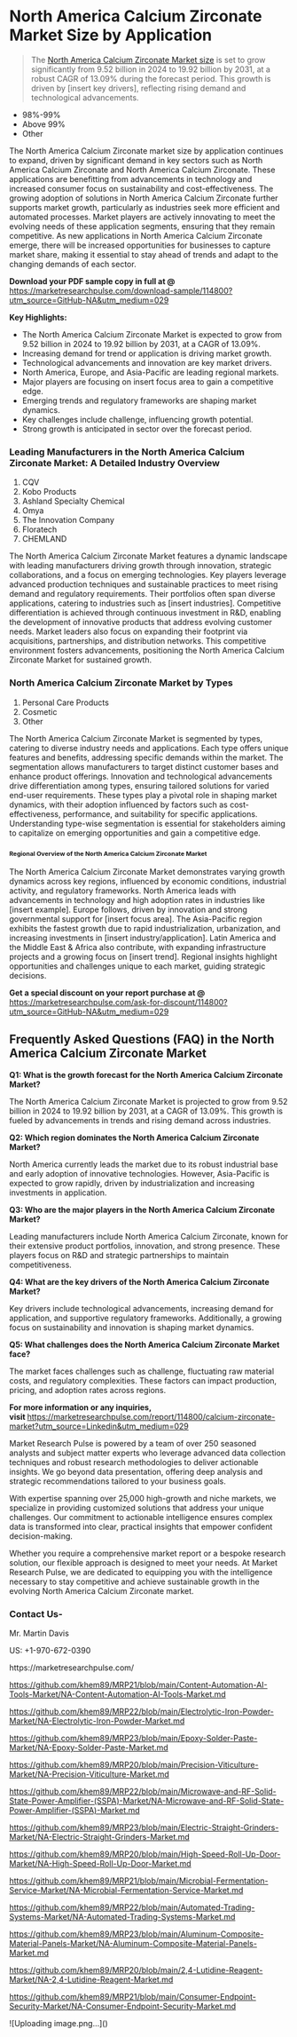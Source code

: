 <h1>North America Calcium Zirconate Market&nbsp;Size by Application</h1><blockquote><p>The <a href="https://marketresearchpulse.com/download-sample/114800?utm_source=GitHub-NA&amp;utm_medium=029">North America Calcium Zirconate Market size</a> is set to grow significantly from 9.52 billion in 2024 to 19.92 billion by 2031, at a robust CAGR of 13.09% during the forecast period. This growth is driven by [insert key drivers], reflecting rising demand and technological advancements.</p></blockquote><ul><li>98%-99%<li> Above 99%<li> Other</li></ul><p>The North America Calcium Zirconate market size by application continues to expand, driven by significant demand in key sectors such as North America Calcium Zirconate and North America Calcium Zirconate. These applications are benefitting from advancements in technology and increased consumer focus on sustainability and cost-effectiveness. The growing adoption of solutions in North America Calcium Zirconate further supports market growth, particularly as industries seek more efficient and automated processes. Market players are actively innovating to meet the evolving needs of these application segments, ensuring that they remain competitive. As new applications in North America Calcium Zirconate emerge, there will be increased opportunities for businesses to capture market share, making it essential to stay ahead of trends and adapt to the changing demands of each sector.</p><p><strong>Download your PDF sample copy in full at @ </strong><a href="https://marketresearchpulse.com/download-sample/114800?utm_source=GitHub-NA&amp;utm_medium=029">https://marketresearchpulse.com/download-sample/114800?utm_source=GitHub-NA&amp;utm_medium=029</a></p><p><strong>Key Highlights: </strong></p><ul><li>The North America Calcium Zirconate Market is expected to grow from 9.52 billion in 2024 to 19.92 billion by 2031, at a CAGR of 13.09%.</li><li>Increasing demand for trend or application is driving market growth.</li><li>Technological advancements and innovation are key market drivers.</li><li>North America, Europe, and Asia-Pacific are leading regional markets.</li><li>Major players are focusing on insert focus area to gain a competitive edge.</li><li>Emerging trends and regulatory frameworks are shaping market dynamics.</li><li>Key challenges include challenge, influencing growth potential.</li><li>Strong growth is anticipated in sector over the forecast period.</li></ul><h3>Leading Manufacturers in the North America Calcium Zirconate Market: A Detailed Industry Overview</h3><ol><li>CQV</li><li>Kobo Products</li><li>Ashland Specialty Chemical</li><li>Omya</li><li>The Innovation Company</li><li>Floratech</li><li>CHEMLAND</li></ol><div class="flex max-w-full flex-col flex-grow"><div class="min-h-8 text-message flex w-full flex-col items-end gap-2 whitespace-normal break-words [.text-message+&amp;]:mt-5" dir="auto" data-message-author-role="assistant" data-message-id="fd8432e4-4910-450d-b182-61b7bfb0a01f" data-message-model-slug="gpt-4o"><div class="flex w-full flex-col gap-1 empty:hidden first:pt-[3px]"><div class="markdown prose w-full break-words dark:prose-invert light"><p>The North America Calcium Zirconate Market features a dynamic landscape with leading manufacturers driving growth through innovation, strategic collaborations, and a focus on emerging technologies. Key players leverage advanced production techniques and sustainable practices to meet rising demand and regulatory requirements. Their portfolios often span diverse applications, catering to industries such as [insert industries]. Competitive differentiation is achieved through continuous investment in R&amp;D, enabling the development of innovative products that address evolving customer needs. Market leaders also focus on expanding their footprint via acquisitions, partnerships, and distribution networks. This competitive environment fosters advancements, positioning the North America Calcium Zirconate Market for sustained growth.</p></div></div></div></div><h3>North America Calcium Zirconate Market by Types</h3><ol><li>Personal Care Products<li> Cosmetic<li> Other</li></ol><div class="flex max-w-full flex-col flex-grow"><div class="min-h-8 text-message flex w-full flex-col items-end gap-2 whitespace-normal break-words [.text-message+&amp;]:mt-5" dir="auto" data-message-author-role="assistant" data-message-id="084470be-0bb7-4664-bddf-5156b4f41249" data-message-model-slug="gpt-4o-mini"><div class="flex w-full flex-col gap-1 empty:hidden first:pt-[3px]"><div class="markdown prose w-full break-words dark:prose-invert light"><p>The North America Calcium Zirconate Market is segmented by types, catering to diverse industry needs and applications. Each type offers unique features and benefits, addressing specific demands within the market. The segmentation allows manufacturers to target distinct customer bases and enhance product offerings. Innovation and technological advancements drive differentiation among types, ensuring tailored solutions for varied end-user requirements. These types play a pivotal role in shaping market dynamics, with their adoption influenced by factors such as cost-effectiveness, performance, and suitability for specific applications. Understanding type-wise segmentation is essential for stakeholders aiming to capitalize on emerging opportunities and gain a competitive edge.</p></div></div></div></div><h3><span style="font-size: 11px;">Regional Overview of the North America Calcium Zirconate Market</span></h3><div class="flex max-w-full flex-col flex-grow"><div class="min-h-8 text-message flex w-full flex-col items-end gap-2 whitespace-normal break-words [.text-message+&amp;]:mt-5" dir="auto" data-message-author-role="assistant" data-message-id="e9038762-ce64-4e30-91c9-9bd413514231" data-message-model-slug="gpt-4o-mini"><div class="flex w-full flex-col gap-1 empty:hidden first:pt-[3px]"><div class="markdown prose w-full break-words dark:prose-invert light"><p>The North America Calcium Zirconate Market demonstrates varying growth dynamics across key regions, influenced by economic conditions, industrial activity, and regulatory frameworks. North America leads with advancements in technology and high adoption rates in industries like [insert example]. Europe follows, driven by innovation and strong governmental support for [insert focus area]. The Asia-Pacific region exhibits the fastest growth due to rapid industrialization, urbanization, and increasing investments in [insert industry/application]. Latin America and the Middle East &amp; Africa also contribute, with expanding infrastructure projects and a growing focus on [insert trend]. Regional insights highlight opportunities and challenges unique to each market, guiding strategic decisions.</p></div></div></div></div><p><strong>Get a special discount on your report purchase at @ </strong><a href="https://marketresearchpulse.com/ask-for-discount/114800?utm_source=GitHub-NA&amp;utm_medium=029">https://marketresearchpulse.com/ask-for-discount/114800?utm_source=GitHub-NA&amp;utm_medium=029</a></p><h2>Frequently Asked Questions (FAQ) in the North America Calcium Zirconate Market</h2><p><strong>Q1: What is the growth forecast for the North America Calcium Zirconate Market?</strong></p><p>The North America Calcium Zirconate Market is projected to grow from 9.52 billion in 2024 to 19.92 billion by 2031, at a CAGR of 13.09%. This growth is fueled by advancements in trends and rising demand across industries.</p><p><strong>Q2: Which region dominates the North America Calcium Zirconate Market?</strong></p><p>North America currently leads the market due to its robust industrial base and early adoption of innovative technologies. However, Asia-Pacific is expected to grow rapidly, driven by industrialization and increasing investments in application.</p><p><strong>Q3: Who are the major players in the North America Calcium Zirconate Market?</strong></p><p>Leading manufacturers include North America Calcium Zirconate, known for their extensive product portfolios, innovation, and strong presence. These players focus on R&amp;D and strategic partnerships to maintain competitiveness.</p><p><strong>Q4: What are the key drivers of the North America Calcium Zirconate Market?</strong></p><p>Key drivers include technological advancements, increasing demand for application, and supportive regulatory frameworks. Additionally, a growing focus on sustainability and innovation is shaping market dynamics.</p><p><strong>Q5: What challenges does the North America Calcium Zirconate Market face?</strong></p><p>The market faces challenges such as challenge, fluctuating raw material costs, and regulatory complexities. These factors can impact production, pricing, and adoption rates across regions.</p><p><strong>For more information or any inquiries, visit&nbsp;</strong><a href="https://marketresearchpulse.com/report/114800/calcium-zirconate-market?utm_source=Linkedin&utm_medium=029">https://marketresearchpulse.com/report/114800/calcium-zirconate-market?utm_source=Linkedin&utm_medium=029</a></p><p>Market Research Pulse is powered by a team of over 250 seasoned analysts and subject matter experts who leverage advanced data collection techniques and robust research methodologies to deliver actionable insights. We go beyond data presentation, offering deep analysis and strategic recommendations tailored to your business goals.</p><p>With expertise spanning over 25,000 high-growth and niche markets, we specialize in providing customized solutions that address your unique challenges. Our commitment to actionable intelligence ensures complex data is transformed into clear, practical insights that empower confident decision-making.</p><p>Whether you require a comprehensive market report or a bespoke research solution, our flexible approach is designed to meet your needs. At Market Research Pulse, we are dedicated to equipping you with the intelligence necessary to stay competitive and achieve sustainable growth in the evolving North America Calcium Zirconate market.</p><h3><strong>Contact Us-</strong></h3><p>Mr. Martin Davis</p><p>US: +1-970-672-0390</p><p>https://marketresearchpulse.com/</p><p><a href="https://github.com/khem89/MRP21/blob/main/Content-Automation-AI-Tools-Market/NA-Content-Automation-AI-Tools-Market.md">https://github.com/khem89/MRP21/blob/main/Content-Automation-AI-Tools-Market/NA-Content-Automation-AI-Tools-Market.md</a></p><p><a href="https://github.com/khem89/MRP22/blob/main/Electrolytic-Iron-Powder-Market/NA-Electrolytic-Iron-Powder-Market.md">https://github.com/khem89/MRP22/blob/main/Electrolytic-Iron-Powder-Market/NA-Electrolytic-Iron-Powder-Market.md</a></p><p><a href="https://github.com/khem89/MRP23/blob/main/Epoxy-Solder-Paste-Market/NA-Epoxy-Solder-Paste-Market.md">https://github.com/khem89/MRP23/blob/main/Epoxy-Solder-Paste-Market/NA-Epoxy-Solder-Paste-Market.md</a></p><p><a href="https://github.com/khem89/MRP20/blob/main/Precision-Viticulture-Market/NA-Precision-Viticulture-Market.md">https://github.com/khem89/MRP20/blob/main/Precision-Viticulture-Market/NA-Precision-Viticulture-Market.md</a></p><p><a href="https://github.com/khem89/MRP22/blob/main/Microwave-and-RF-Solid-State-Power-Amplifier-(SSPA)-Market/NA-Microwave-and-RF-Solid-State-Power-Amplifier-(SSPA)-Market.md">https://github.com/khem89/MRP22/blob/main/Microwave-and-RF-Solid-State-Power-Amplifier-(SSPA)-Market/NA-Microwave-and-RF-Solid-State-Power-Amplifier-(SSPA)-Market.md</a></p><p><a href="https://github.com/khem89/MRP23/blob/main/Electric-Straight-Grinders-Market/NA-Electric-Straight-Grinders-Market.md">https://github.com/khem89/MRP23/blob/main/Electric-Straight-Grinders-Market/NA-Electric-Straight-Grinders-Market.md</a></p><p><a href="https://github.com/khem89/MRP20/blob/main/High-Speed-Roll-Up-Door-Market/NA-High-Speed-Roll-Up-Door-Market.md">https://github.com/khem89/MRP20/blob/main/High-Speed-Roll-Up-Door-Market/NA-High-Speed-Roll-Up-Door-Market.md</a></p><p><a href="https://github.com/khem89/MRP21/blob/main/Microbial-Fermentation-Service-Market/NA-Microbial-Fermentation-Service-Market.md">https://github.com/khem89/MRP21/blob/main/Microbial-Fermentation-Service-Market/NA-Microbial-Fermentation-Service-Market.md</a></p><p><a href="https://github.com/khem89/MRP22/blob/main/Automated-Trading-Systems-Market/NA-Automated-Trading-Systems-Market.md">https://github.com/khem89/MRP22/blob/main/Automated-Trading-Systems-Market/NA-Automated-Trading-Systems-Market.md</a></p><p><a href="https://github.com/khem89/MRP23/blob/main/Aluminum-Composite-Material-Panels-Market/NA-Aluminum-Composite-Material-Panels-Market.md">https://github.com/khem89/MRP23/blob/main/Aluminum-Composite-Material-Panels-Market/NA-Aluminum-Composite-Material-Panels-Market.md</a></p><p><a href="https://github.com/khem89/MRP20/blob/main/2,4-Lutidine-Reagent-Market/NA-2,4-Lutidine-Reagent-Market.md">https://github.com/khem89/MRP20/blob/main/2,4-Lutidine-Reagent-Market/NA-2,4-Lutidine-Reagent-Market.md</a></p><p><a href="https://github.com/khem89/MRP21/blob/main/Consumer-Endpoint-Security-Market/NA-Consumer-Endpoint-Security-Market.md">https://github.com/khem89/MRP21/blob/main/Consumer-Endpoint-Security-Market/NA-Consumer-Endpoint-Security-Market.md</a></p>
![Uploading image.png…]()
